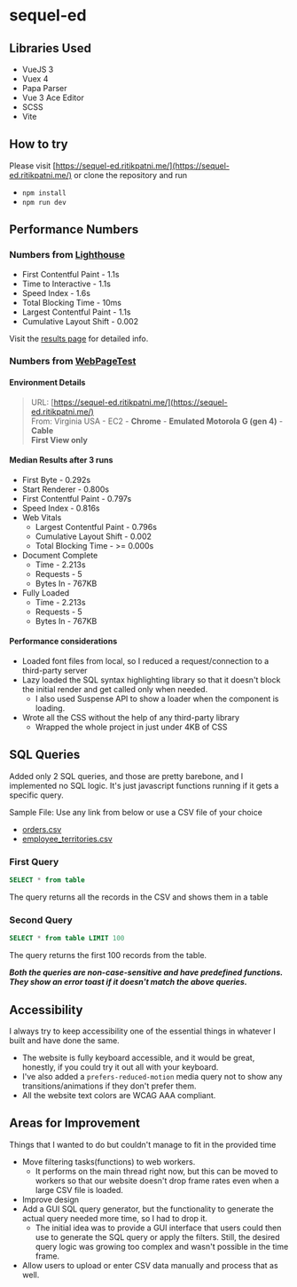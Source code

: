 # sequel-ed

## Libraries Used

- VueJS 3
- Vuex 4
- Papa Parser
- Vue 3 Ace Editor
- SCSS
- Vite

## How to try

Please visit [https://sequel-ed.ritikpatni.me/](https://sequel-ed.ritikpatni.me/) or clone the repository and run

- `npm install`
- `npm run dev`

## Performance Numbers

### Numbers from [Lighthouse](https://web.dev)

- First Contentful Paint - 1.1s
- Time to Interactive - 1.1s
- Speed Index - 1.6s
- Total Blocking Time - 10ms
- Largest Contentful Paint - 1.1s
- Cumulative Layout Shift - 0.002

Visit the [results page](https://lighthouse-dot-webdotdevsite.appspot.com//lh/html?url=https%3A%2F%2Fsequel-ed.ritikpatni.me%2F) for detailed info.

### Numbers from [WebPageTest](https://webpagetest.org)

#### Environment Details

> URL: [https://sequel-ed.ritikpatni.me/](https://sequel-ed.ritikpatni.me/)  
  From: Virginia USA - EC2 - **Chrome** - **Emulated Motorola G (gen 4)** - **Cable**  
  **First View only**

#### Median Results after 3 runs

- First Byte - 0.292s
- Start Renderer - 0.800s
- First Contentful Paint - 0.797s
- Speed Index - 0.816s
- Web Vitals
  - Largest Contentful Paint - 0.796s
  - Cumulative Layout Shift - 0.002
  - Total Blocking Time - >= 0.000s
- Document Complete
  - Time -  2.213s
  - Requests - 5
  - Bytes In - 767KB
- Fully Loaded
  - Time -  2.213s
  - Requests - 5
  - Bytes In - 767KB

#### Performance considerations

- Loaded font files from local, so I reduced a request/connection to a third-party server
- Lazy loaded the SQL syntax highlighting library so that it doesn't block the initial render and get called only when needed.
  - I also used Suspense API to show a loader when the component is loading.
- Wrote all the CSS without the help of any third-party library
  - Wrapped the whole project in just under 4KB of CSS

## SQL Queries

Added only 2 SQL queries, and those are pretty barebone, and I implemented no SQL logic. It's just javascript functions running if it gets a specific query.

Sample File: Use any link from below or use a CSV file of your choice

- [orders.csv](https://raw.githubusercontent.com/graphql-compose/graphql-compose-examples/master/examples/northwind/data/csv/orders.csv)
- [employee_territories.csv](https://raw.githubusercontent.com/graphql-compose/graphql-compose-examples/master/examples/northwind/data/csv/employee_territories.csv)

### First Query

```SQL
SELECT * from table 
```

The query returns all the records in the CSV and shows them in a table

### Second Query

```SQL
SELECT * from table LIMIT 100
```

The query returns the first 100 records from the table.

***Both the queries are non-case-sensitive and have predefined functions. They show an error toast if it doesn't match the above queries.***

## Accessibility

I always try to keep accessibility one of the essential things in whatever I built and have done the same.

- The website is fully keyboard accessible, and it would be great, honestly, if you could try it out all with your keyboard.
- I've also added a `prefers-reduced-motion` media query not to show any transitions/animations if they don't prefer them.
- All the website text colors are WCAG AAA compliant.

## Areas for Improvement

Things that I wanted to do but couldn't manage to fit in the provided time

- Move filtering tasks(functions) to web workers.
  - It performs on the main thread right now, but this can be moved to workers so that our website doesn't drop frame rates even when a large CSV file is loaded.
- Improve design
- Add a GUI SQL query generator, but the functionality to generate the actual query needed more time, so I had to drop it.
  - The initial idea was to provide a GUI interface that users could then use to generate the SQL query or apply the filters. Still, the desired query logic was growing too complex and wasn't possible in the time frame.
- Allow users to upload or enter CSV data manually and process that as well.
